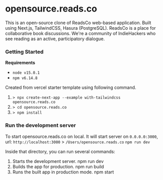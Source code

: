 # opensource.reads.co
This is an open-source clone of ReadsCo web-based application. Built using Next.js, TailwindCSS, Hasura (PostgreSQL). ReadsCo is a place for collaborative book discussions. We're a community of IndieHackers who see reading as an active, participatory dialogue.

### Getting Started
**Requirements**
- `node v15.0.1` 
- `npm v6.14.8`

Created from vercel starter template using following command. 
1. `> npx create-next-app --example with-tailwindcss opensource.reads.co`
2. `> cd opensource.reads.co`
3. `> npm install`

### Run the development server
To start opensource.reads.co on local. It will start server on `0.0.0.0:3000`, url: `http://localhost:3000` > `/Users/opensource.reads.co` `npm run dev`

Inside that directory, you can run several commands:
1. Starts the development server. npm run dev
2. Builds the app for production. npm run build
3. Runs the built app in production mode. npm start

